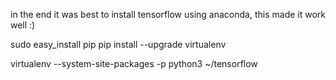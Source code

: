 in the end it was best to install tensorflow using anaconda, this made it work well :)

sudo easy_install pip
pip install --upgrade virtualenv 

virtualenv --system-site-packages -p python3 ~/tensorflow
